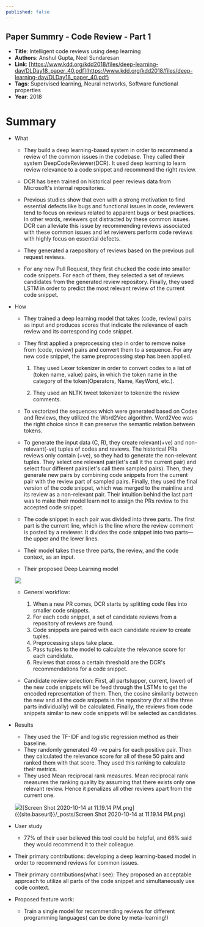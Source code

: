 ```yaml
---
published: false
---
```


## Paper Summry - Code Review - Part 1

* **Title**: Intelligent code reviews using deep learning
* **Authors**: Anshul Gupta, Neel Sundaresan
* **Link**: [https://www.kdd.org/kdd2018/files/deep-learning-day/DLDay18_paper_40.pdf](https://www.kdd.org/kdd2018/files/deep-learning-day/DLDay18_paper_40.pdf)
* **Tags**: Supervised learning, Neural networks, Software functional properties
* **Year**: 2018

# Summary

* What
	
    * They build a deep learning-based system in order to recommend a review of the common issues in the codebase. They called their system DeepCodeReviewer(DCR). It used deep learning to learn review relevance to a code snippet and recommend the right review.
    
    * DCR has been trained on historical peer reviews data from Microsoft's internal repositories. 
	
    * Previous studies show that even with a strong motivation to find essential defects like bugs and functional issues in code, reviewers tend to focus on reviews related to apparent bugs or best practices. In other words, reviewers got distracted by these common issues. DCR can alleviate this issue by recommending reviews associated with these common issues and let reviewers perform code reviews with highly focus on essential defects.
    
    * They generated a raepository of reviews based on the previous pull request reviews.
    
    * For any new Pull Request, they first chucked the code into smaller code snippets. For each of them, they selected a set of reviews candidates from the generated review repository. Finally, they used LSTM in order to predict the most relevant review of the current code snippet.
    
* How

	* They trained a deep learning model that takes (code, review) pairs as input and produces scores that indicate the relevance of each review and its corresponding code snippet.
    
	* They first applied a preprocessing step in order to remove noise from (code, review) pairs and convert them to a sequence. For any new code snippet, the same preprocessing step has been applied.
		1. They used Lexer tokenizer in order to convert codes to a list of (token name, value) pairs, in which the token name in the category of the token(Operators, Name, KeyWord, etc.).
        
        2. They used an NLTK tweet tokenizer to tokenize the review comments. 
	
    * To vectorized the sequences which were generated based on Codes and Reviews, they utilized the Word2Vec algorithm. Word2Vec was the right choice since it can preserve the semantic relation between tokens.
    
    * To generate the input data (C, R), they create relevant(+ve) and non-relevant(-ve) tuples of codes and reviews. The historical PRs reviews only contain (+ve), so they had to generate the non-relevant tuples. They select one relevant pair(let's call it the current pair) and select four different pairs(let's call them sampled pairs). Then, they generate new pairs by combining code snippets from the current pair with the review part of sampled pairs. Finally, they used the final version of the code snippet, which was merged to the mainline and its review as a non-relevant pair. Their intuition behind the last part was to make their model learn not to assign the PRs review to the accepted code snippet. 
    
    * The code snippet in each pair was divided into three parts. The first part is the current line, which is the line where the review comment is posted by a reviewer. It divides the code snippet into two parts—the upper and the lower lines.
    
    * Their model takes these three parts, the review, and the code context, as an input.
    
	* Their proposed Deep Learning model
    		
	![]({{site.baseurl}}/_posts/BB89130C-307E-4F49-82C6-57DF72732A66.jpg)

            
    * General workflow:
		1. When a new PR comes, DCR starts by splitting code files into smaller code snippets.
	    2. For each code snippet, a set of candidate reviews from a repository of reviews are found.
    	3. Code snippets are paired with each candidate review to create tuples.
    	4. Preprocessing steps take place.
    	5. Pass tuples to the model to calculate the relevance score for each candidate.
    	6. Reviews that cross a certain threshold are the DCR's recommendations for a code snippet.
    
	* Candidate review selection: First, all parts(upper, current, lower) of the new code snippets will be feed through the LSTMs to get the encoded representation of them. Then, the cosine similarity between the new and all the code snippets in the repository (for all the three parts individually) will be calculated. Finally, the reviews from code snippets similar to new code snippets will be selected as candidates.
    
    
    
 * Results
 
 	* They used the TF-IDF and logistic regression method as their baseline.
    * They randomly generated 49 -ve pairs for each positive pair. Then they calculated the relevance score for all of these 50 pairs and ranked them with that score. They used this ranking to calculate their metrics.
    * They used Mean reciprocal rank measures. Mean reciprocal rank measures the ranking quality by assuming that there exists only one relevant review. Hence it penalizes all other reviews apart from the current one.
    
	![]({{site.baseurl}}/_posts/Screen%20Shot%202020-10-14%20at%2011.19.14%20PM.png)![Screen Shot 2020-10-14 at 11.19.14 PM.png]({{site.baseurl}}/_posts/Screen Shot 2020-10-14 at 11.19.14 PM.png)


* User study

	* 77% of their user believed this tool could be helpful, and 66% said they would recommend it to their colleague.
    
* Their primary contributions: developing a deep learning-based model in order to recommend reviews for common issues.
* Their primary contributions(what I see): They proposed an acceptable approach to utilize all parts of the code snippet and simultaneously use code context.

* Proposed feature work: 
	* Train a single model for recommending reviews for different programming languages( can be done by meta-learning!) 
       
       
    
   
        
 
    
    
    
    